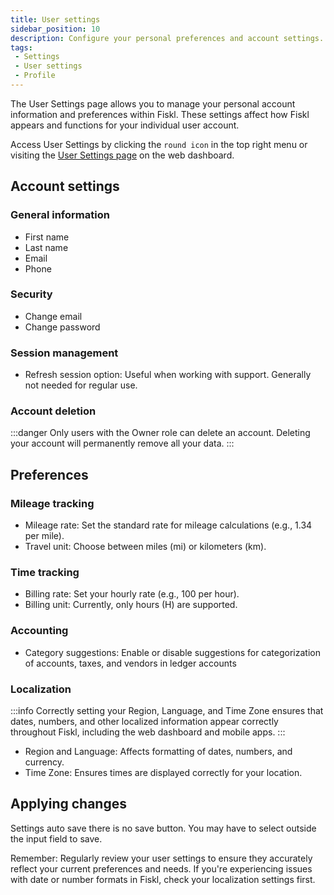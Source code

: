 ```yaml
---
title: User settings
sidebar_position: 10
description: Configure your personal preferences and account settings.
tags:
 - Settings
 - User settings
 - Profile
---
```


The User Settings page allows you to manage your personal account information and preferences within Fiskl. These settings affect how Fiskl appears and functions for your individual user account.

Access User Settings by clicking the `round icon` in the top right menu or visiting the [User Settings page](https://my.fiskl.com/user-settings/account-settings) on the web dashboard.

## Account settings

### General information
- First name
- Last name
- Email
- Phone

### Security
- Change email
- Change password

### Session management
- Refresh session option: Useful when working with support. Generally not needed for regular use.

### Account deletion
:::danger
Only users with the Owner role can delete an account. Deleting your account will permanently remove all your data.
:::

## Preferences

### Mileage tracking
- Mileage rate: Set the standard rate for mileage calculations (e.g., 1.34 per mile).
- Travel unit: Choose between miles (mi) or kilometers (km).

### Time tracking
- Billing rate: Set your hourly rate (e.g., 100 per hour).
- Billing unit: Currently, only hours (H) are supported.

### Accounting
- Category suggestions: Enable or disable suggestions for categorization of accounts, taxes, and vendors in ledger accounts

### Localization
:::info
Correctly setting your Region, Language, and Time Zone ensures that dates, numbers, and other localized information appear correctly throughout Fiskl, including the web dashboard and mobile apps.
:::

- Region and Language: Affects formatting of dates, numbers, and currency.
- Time Zone: Ensures times are displayed correctly for your location.

## Applying changes

Settings auto save there is no save button. You may have to select outside the input field to save.

Remember: Regularly review your user settings to ensure they accurately reflect your current preferences and needs. If you're experiencing issues with date or number formats in Fiskl, check your localization settings first.
